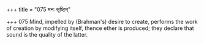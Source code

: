 +++
title = "075 मनः सृष्टिम्"

+++
075	Mind, impelled by (Brahman's) desire to create, performs the work of creation by modifying itself, thence ether is produced; they declare that sound is the quality of the latter.